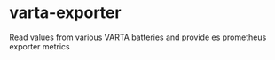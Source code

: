 # varta-exporter
Read values from various VARTA batteries and provide es prometheus exporter metrics
